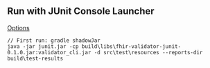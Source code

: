 ## Run with JUnit Console Launcher

[Options](https://junit.org/junit5/docs/current/user-guide/#running-tests-console-launcher-options)

```
// First run: gradle shadowJar
java -jar junit.jar -cp build\libs\fhir-validator-junit-0.1.0.jar:validator_cli.jar -d src\test\resources --reports-dir build\test-results
```
